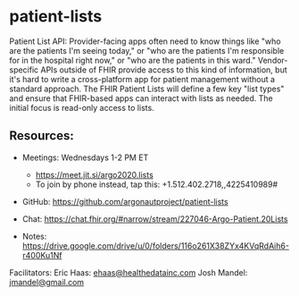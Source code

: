# patient-lists
Patient List API: Provider-facing apps often need to know things like "who are the patients I'm seeing today," or "who are the patients I'm responsible for in the hospital right now," or "who are the patients in this ward." Vendor-specific APIs outside of FHIR provide access to this kind of information, but it's hard to write a cross-platform app for patient management without a standard approach. The FHIR Patient Lists will define a few key "list types" and ensure that FHIR-based apps can interact with lists as needed. The initial focus is read-only access to lists.

## Resources:

- Meetings: Wednesdays 1-2 PM ET 
  - https://meet.jit.si/argo2020.lists
  - To join by phone instead, tap this: +1.512.402.2718,,4225410989#
  
- GitHub: https://github.com/argonautproject/patient-lists
- Chat:  https://chat.fhir.org/#narrow/stream/227046-Argo-Patient.20Lists
- Notes: https://drive.google.com/drive/u/0/folders/116o261X38ZYx4KVqRdAih6-r400Ku1Nf

Facilitators: 
Eric Haas: ehaas@healthedatainc.com
Josh Mandel: jmandel@gmail.com
